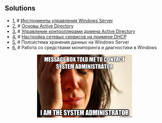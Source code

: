 ## Solutions

- [1.](./Problems/lab1.md) # [Инструменты управления Windows Server](./Solutions/lab1/report.md)
- [2.](./Problems/lab2.md) # [Основы Active Directory](./Solutions/lab2/report.md)
- [3.](./Problems/lab3.md) # [Управление контроллерами домена Active Directory](./Solutions/lab3/report.md)
- [4.](./Problems/lab4.md) # [Настройка сетевых сервисов на примере DHCP](./Solutions/lab4/report.md)
- [5.](./Problems/lab5.md) # Полсистема хранения данных на Windows Server
- [6.](./Problems/lab6.md) # Работа со средствами мониторинга и диагностики в Windows 

<p align="center">
    <img src="./docs/meme.png" alt="meme" width=300>
</p>